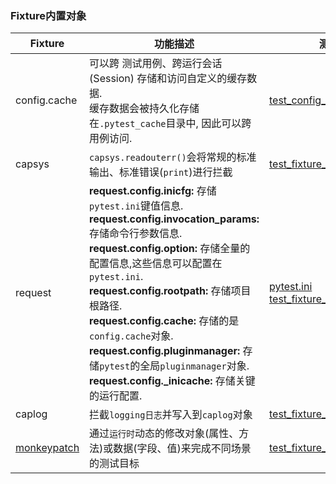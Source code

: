 ### Fixture内置对象  

|Fixture|功能描述|测试用例|
|---|---|---|
|config.cache|可以跨 测试用例、跨运行会话(Session) 存储和访问自定义的缓存数据.<br/>缓存数据会被持久化存储在`.pytest_cache`目录中, 因此可以跨用例访问.|[test_config_cache.py](./fixtures/test_fixture_config_cache.py)|  
|capsys|`capsys.readouterr()`会将常规的标准输出、标准错误(`print`)进行拦截|[test_fixture_capsys.py](./fixtures/test_fixture_capsys.py)|
|request|**request.config.inicfg:** 存储`pytest.ini`键值信息.<br/> **request.config.invocation_params:** 存储命令行参数信息.<br/> **request.config.option:** 存储全量的配置信息,这些信息可以配置在`pytest.ini`.<br/> **request.config.rootpath:** 存储项目根路径.<br/> **request.config.cache:** 存储的是`config.cache`对象.<br/> **request.config.pluginmanager:** 存储`pytest`的全局`pluginmanager`对象.<br/> **request.config._inicache:** 存储关键的运行配置. |[pytest.ini](./fixtures/request_config/pytest.ini)<br/> [test_fixture_request.py](./fixtures/request_config/test_fixture_request.py)|
|caplog|拦截`logging日志`并写入到`caplog`对象 |[test_fixture_caplog.py](./fixtures/test_fixture_caplog.py)|
|[monkeypatch](https://www.geeksforgeeks.org/monkey-patching-in-python-dynamic-behavior/)|通过`运行时`动态的修改对象(属性、方法)或数据(字段、值)来完成不同场景的测试目标 |[test_fixture_monkey_patch.py](./fixtures/test_fixture_monkey_patch.py)|
